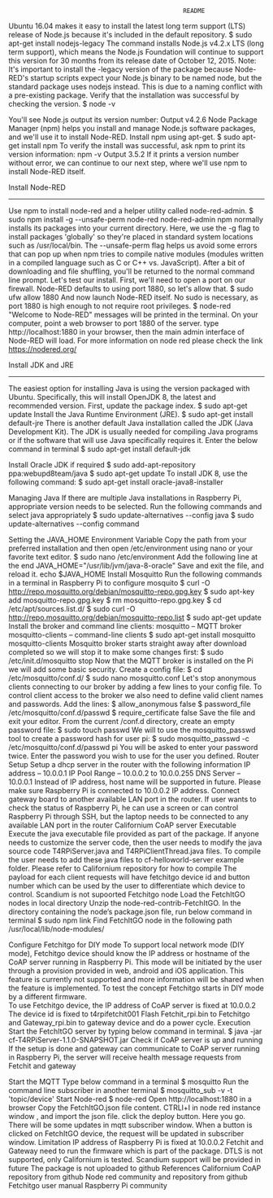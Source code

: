                                                     README

Ubuntu 16.04 makes it easy to install the latest long term support (LTS) release of Node.js because it's included in the default repository.
	 $ sudo apt-get install nodejs-legacy
The command installs Node.js v4.2.x LTS (long term support), which means the Node.js Foundation will continue to support this version for 30 months from its release date of October 12, 2015.
Note: It's important to install the -legacy version of the package because Node-RED's startup scripts expect your Node.js binary to be named node, but the standard package uses nodejs instead. This is due to a naming conflict with a pre-existing package.
Verify that the installation was successful by checking the version.
	$ node -v


You'll see Node.js output its version number:
Output
 	v4.2.6
Node Package Manager (npm) helps you install and manage Node.js software packages, and we'll use it to install Node-RED. Install npm using apt-get.
	$ sudo apt-get install npm
To verify the install was successful, ask npm to print its version information:
	npm -v
Output
3.5.2
If it prints a version number without error, we can continue to our next step, where we'll use npm to install Node-RED itself.

Install Node-RED
****************
Use npm to install node-red and a helper utility called node-red-admin.
	$ sudo npm install -g --unsafe-perm node-red node-red-admin
npm normally installs its packages into your current directory. Here, we use the -g flag to install packages 'globally' so they're placed in standard system locations such as /usr/local/bin. The --unsafe-perm flag helps us avoid some errors that can pop up when npm tries to compile native modules (modules written in a compiled language such as C or C++ vs. JavaScript).
After a bit of downloading and file shuffling, you'll be returned to the normal command line prompt. Let's test our install. First, we'll need to open a port on our firewall. Node-RED defaults to using port 1880, so let's allow that.
	$ sudo ufw allow 1880
And now launch Node-RED itself. No sudo is necessary, as port 1880 is high enough to not require root privileges.
	 $ node-red
"Welcome to Node-RED" messages will be printed in the terminal. On your computer, point a web browser to port 1880 of the server. type http://localhost:1880 in your browser, then the main admin interface of Node-RED will load.
For more information on node red please check the link
https://nodered.org/

Install JDK and JRE
********************
The easiest option for installing Java is using the version packaged with Ubuntu. Specifically, this will install OpenJDK 8, the latest and recommended version. First, update the package index.
	$ sudo apt-get update
Install the Java Runtime Environment (JRE).
	$ sudo apt-get install default-jre
There is another default Java installation called the JDK (Java Development Kit). The JDK is usually needed for compiling Java programs or if the software that will use Java specifically requires it.
Enter the below command in terminal
	$ sudo apt-get install default-jdk

Install Oracle JDK if required
	$ sudo add-apt-repository ppa:webupd8team/java
	$ sudo apt-get update
To install JDK 8, use the following command:
	$ sudo apt-get install oracle-java8-installer



Managing Java
If there are multiple Java installations in Raspberry Pi, appropriate version needs to be selected. Run the following commands and select java appropriately
	$ sudo update-alternatives --config java
	$ sudo update-alternatives --config command

Setting the JAVA_HOME Environment Variable
Copy the path from your preferred installation and then open /etc/environment using nano or your favorite text editor.
	$ sudo nano /etc/environment
Add the following line at the end
JAVA_HOME="/usr/lib/jvm/java-8-oracle"
Save and exit the file, and reload it.
	echo $JAVA_HOME
Install Mosquitto
Run the following commands in a terminal in Raspberry Pi to configure mosquito
	$ curl -O http://repo.mosquitto.org/debian/mosquitto-repo.gpg.key
	$ sudo apt-key add mosquitto-repo.gpg.key
	$ rm mosquitto-repo.gpg.key
	$ cd /etc/apt/sources.list.d/
	$ sudo curl -O http://repo.mosquitto.org/debian/mosquitto-repo.list
	$ sudo apt-get update
Install the broker and command line clients:
mosquitto – MQTT broker
mosquitto-clients – command-line clients
	$ sudo apt-get install mosquitto mosquitto-clients
Mosquitto broker starts straight away after download completed so we will stop it to make some changes first:
	$ sudo /etc/init.d/mosquitto stop
Now that the MQTT broker is installed on the Pi we will add some basic security. Create a config file:
	$ cd /etc/mosquitto/conf.d/
	$ sudo nano mosquitto.conf
Let's stop anonymous clients connecting to our broker by adding a few lines to your config file. To control client access to the broker we also need to define valid client names and passwords. Add the lines:
	$ allow_anonymous false
	$ password_file /etc/mosquitto/conf.d/passwd
	$ require_certificate false
Save the file and exit your editor. 
From the current /conf.d directory, create an empty password file:
	$ sudo touch passwd
We will to use the mosquitto_passwd tool to create a password hash for user pi:
	$ sudo mosquitto_passwd -c /etc/mosquitto/conf.d/passwd pi
You will be asked to enter your password twice. Enter the password you wish to use for the user you defined.
Router Setup
Setup a dhcp server in the router with the following information
IP address – 10.0.0.1
IP Pool Range – 10.0.0.2 to 10.0.0.255
DNS Server – 10.0.0.1
Instead of IP address, host name will be supported in future. 
Please make sure Raspberry Pi is connected to 10.0.0.2 IP address. Connect gateway board to another available LAN port in the router. 
If user wants to check the status of Raspberry Pi, he can use a screen or can control Raspberry Pi through SSH, but the laptop needs to be connected to any available LAN port in the router
Californium CoAP server Executable
Execute the java executable file provided as part of the package. If anyone needs to customize the server code, then the user needs to modify the java source code T4RPiServer.java and T4RPiClientThread.java files. 
To compile the user needs to add these java files to cf-helloworld-server example folder. Please refer to Californium repository for how to compile
The payload for each client requests will have fetchitgo device id and button number which can be used by the user to differentiate which device to control.
Scandium is not supoorted
Fetchitgo node
Load the FetchItGO nodes in local directory
Unzip the node-red-contrib-FetchItGO. 
In the directory containing the node’s package.json file, run below command in terminal
	$ sudo npm link
Find FetchItGO node in the following path
	/usr/local/lib/node-modules/

Configure Fetchitgo for DIY mode
To support local network mode (DIY mode), Fetchitgo device should know the IP address or hostname of the CoAP server running in Raspberry Pi. This mode will be initiated by the user through a provision provided in web, android and iOS application. This feature is currently not supported and more information will be shared when the feature is implemented. To test the concept Fetchitgo starts in DIY mode by a different firmware.  
To use Fetchitgo device, the IP address of CoAP server is fixed at 10.0.0.2
The device id is fixed to t4rpifetchit001
Flash Fetchit_rpi.bin to Fetchitgo and Gateway_rpi.bin to gateway device and do a power cycle. 
Execution
Start the FetchItGO server by typing below command in terminal.
	$ java -jar cf-T4RPiServer-1.1.0-SNAPSHOT.jar
Check if CoAP server is up and running
If the setup is done and gateway can communicate to CoAP server running in Raspberry Pi, the server will receive health message requests from Fetchit and gateway

Start the MQTT
Type below command in a terminal
	$ mosquitto
Run the command line subscriber in another terminal
	$ mosquitto_sub -v -t 'topic/device'
Start Node-red
 	$ node-red
Open http://localhost:1880 in a browser
Copy the FetchItGO.json file content. 
CTRLl+I  in node red instance window , and import the json file. click the deploy button. 
Here you go. There will be some updates in mqtt subscriber window. 
When a button is clicked on FetchItGO device, the request will be updated in subscriber window.
Limitation
IP address of Raspberry Pi is fixed at 10.0.0.2
Fetchit and Gateway need to run the firmware which is part of the package.
DTLS is not supported, only Californium is tested. Scandium support will be provided in future
The package is not uploaded to github
References
Californium CoAP repository from github
Node red community and repository from github
Fetchitgo user manual
Raspberry Pi community

